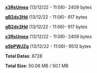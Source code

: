 [**x3RsUmea**](/data/x3RsUmea.txt) (13/12/22 - 11:06)- 2409 bytes

[**gB2dx3Hd**](/data/gB2dx3Hd.txt) (13/12/22 - 11:06)- 917 bytes

[**gB2dx3Hd**](/data/gB2dx3Hd.txt) (13/12/22 - 11:06)- 917 bytes

[**x3RsUmea**](/data/x3RsUmea.txt) (13/12/22 - 11:06)- 2409 bytes

[**aSbPWJZg**](/data/aSbPWJZg.txt) (13/12/22 - 11:06)- 9512 bytes

**Total Datas**: 8728

**Total Size**: 50.08 MB / 50.1 MB